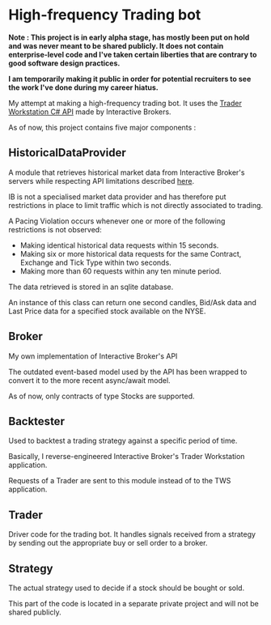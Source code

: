 # High-frequency Trading bot
**Note : This project is in early alpha stage, has mostly been put on hold and was never meant to be shared publicly. It does not contain  enterprise-level code and I've taken certain liberties that are contrary to good software design practices.** 

**I am temporarily making it public in order for potential recruiters to see the work I've done during my career hiatus.**

My attempt at making a high-frequency trading bot. It uses the [Trader Workstation C# API](https://interactivebrokers.github.io/tws-api/index.html) made by Interactive Brokers.

As of now, this project contains five major components :

## HistoricalDataProvider
A module that retrieves historical market data from Interactive Broker's servers while respecting API limitations described [here](https://interactivebrokers.github.io/tws-api/historical_limitations.html).

IB is not a specialised market data provider and has therefore put restrictions in place to limit traffic which is not directly associated to trading. 

A Pacing Violation occurs whenever one or more of the following restrictions is not observed:

- Making identical historical data requests within 15 seconds.
- Making six or more historical data requests for the same Contract, Exchange and Tick Type within two seconds.
- Making more than 60 requests within any ten minute period.

The data retrieved is stored in an sqlite database.

An instance of this class can return one second candles, Bid/Ask data and Last Price data for a specified stock available on the NYSE.

## Broker

My own implementation of Interactive Broker's API 

The outdated event-based model used by the API has been wrapped to convert it to the more recent async/await model.

As of now, only contracts of type Stocks are supported.

## Backtester
Used to backtest a trading strategy against a specific period of time. 

Basically, I reverse-engineered Interactive Broker's Trader Workstation application. 

Requests of a Trader are sent to this module instead of to the TWS application.

## Trader
Driver code for the trading bot. It handles signals received from a strategy by sending out the appropriate buy or sell order to a broker.

## Strategy
The actual strategy used to decide if a stock should be bought or sold. 

This part of the code is located in a separate private project and will not be shared publicly.